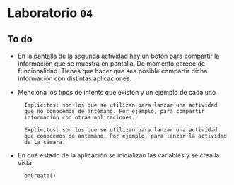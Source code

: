 # Laboratorio `04`


## To do

- En la pantalla de la segunda actividad hay un botón para compartir
la información que se muestra en pantalla. De momento carece de
funcionalidad. Tienes que hacer que sea posible compartir dicha
información con distintas aplicaciones.

- Menciona los tipos de intents que existen y un ejemplo de cada
uno

        Implicitos: son los que se utilizan para lanzar una actividad
        que no conocemos de antemano. Por ejemplo, para compartir
        información con otras aplicaciones.

        Explicitos: son los que se utilizan para lanzar una actividad
        que conocemos de antemano. Por ejemplo, para lanzar la actividad
        de la cámara.

- En qué estado de la aplicación se inicializan las variables y se crea
la vista

        onCreate()